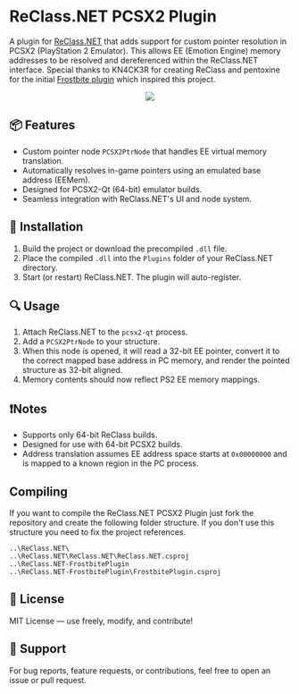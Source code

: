 ﻿# ReClass.NET PCSX2 Plugin

A plugin for [ReClass.NET](https://github.com/ReClassNET/ReClass.NET) that adds support for custom pointer resolution in PCSX2 (PlayStation 2 Emulator). This allows EE (Emotion Engine) memory addresses to be resolved and dereferenced within the ReClass.NET interface.
Special thanks to KN4CK3R for creating ReClass and pentoxine for the initial [Frostbite plugin](https://github.com/ReClassNET/ReClass.NET-FrostbitePlugin) which inspired this project.

<p align="center">
<img src="https://github.com/user-attachments/assets/ab66f383-ef69-4418-83d3-06e3447dc6d4">
</p>

## 📦 Features
- Custom pointer node `PCSX2PtrNode` that handles EE virtual memory translation.
- Automatically resolves in-game pointers using an emulated base address (EEMem).
- Designed for PCSX2-Qt (64-bit) emulator builds.
- Seamless integration with ReClass.NET's UI and node system.

## 🔧 Installation
1. Build the project or download the precompiled `.dll` file.
2. Place the compiled `.dll` into the `Plugins` folder of your ReClass.NET directory.
3. Start (or restart) ReClass.NET. The plugin will auto-register.

## 🔍 Usage
1. Attach ReClass.NET to the `pcsx2-qt` process.
2. Add a `PCSX2PtrNode` to your structure.
3. When this node is opened, it will read a 32-bit EE pointer, convert it to the correct mapped base address in PC memory, and render the pointed structure as 32-bit aligned.
4. Memory contents should now reflect PS2 EE memory mappings.

## ❗Notes
- Supports only 64-bit ReClass builds.
- Designed for use with 64-bit PCSX2 builds.
- Address translation assumes EE address space starts at `0x00000000` and is mapped to a known region in the PC process.

## Compiling
If you want to compile the ReClass.NET PCSX2 Plugin just fork the repository and create the following folder structure. If you don't use this structure you need to fix the project references.

```
..\ReClass.NET\
..\ReClass.NET\ReClass.NET\ReClass.NET.csproj
..\ReClass.NET-FrostbitePlugin
..\ReClass.NET-FrostbitePlugin\FrostbitePlugin.csproj
```

## 📜 License

MIT License — use freely, modify, and contribute!

## 🙋 Support

For bug reports, feature requests, or contributions, feel free to open an issue or pull request.
